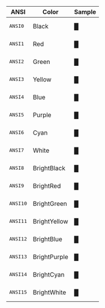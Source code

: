 
|ANSI             |Color       |Sample                       |
|-----------------|------------|-----------------------------|
|<pre>ANSI0</pre> |Black       |<span class='ANSI0'>█</span> |
|<pre>ANSI1</pre> |Red         |<span class='ANSI1'>█</span> |
|<pre>ANSI2</pre> |Green       |<span class='ANSI2'>█</span> |
|<pre>ANSI3</pre> |Yellow      |<span class='ANSI3'>█</span> |
|<pre>ANSI4</pre> |Blue        |<span class='ANSI4'>█</span> |
|<pre>ANSI5</pre> |Purple      |<span class='ANSI5'>█</span> |
|<pre>ANSI6</pre> |Cyan        |<span class='ANSI6'>█</span> |
|<pre>ANSI7</pre> |White       |<span class='ANSI7'>█</span> |
|<pre>ANSI8</pre> |BrightBlack |<span class='ANSI8'>█</span> |
|<pre>ANSI9</pre> |BrightRed   |<span class='ANSI9'>█</span> |
|<pre>ANSI10</pre>|BrightGreen |<span class='ANSI10'>█</span>|
|<pre>ANSI11</pre>|BrightYellow|<span class='ANSI11'>█</span>|
|<pre>ANSI12</pre>|BrightBlue  |<span class='ANSI12'>█</span>|
|<pre>ANSI13</pre>|BrightPurple|<span class='ANSI13'>█</span>|
|<pre>ANSI14</pre>|BrightCyan  |<span class='ANSI14'>█</span>|
|<pre>ANSI15</pre>|BrightWhite |<span class='ANSI15'>█</span>|




